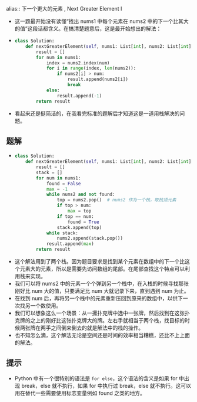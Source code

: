 alias:: 下一个更大的元素 , Next Greater Element I

- 这一题最开始没有读懂“找出 nums1 中每个元素在 nums2 中的下一个比其大的值”这段话都含义。在搞清楚题意后，这是最开始想出的解法：
- ```python
  class Solution:
      def nextGreaterElement(self, nums1: List[int], nums2: List[int]) -> List[int]:
          result = []
          for num in nums1:
              index = nums2.index(num)
              for i in range(index, len(nums2)):
                  if nums2[i] > num:
                      result.append(nums2[i])
                      break
              else:
                  result.append(-1)
          return result
  ```
- 看起来还是挺简洁的，在我看完标准的题解后才知道这是一道用栈解决的问题。

## 题解

- ```python
  class Solution:
      def nextGreaterElement(self, nums1: List[int], nums2: List[int]) -> List[int]:
          result = []
          stack = []
          for num in nums1:
              found = False
              max = -1
              while nums2 and not found:
                  top = nums2.pop()  # nums2 作为一个栈，取栈顶元素
                  if top > num:
                      max = top
                  if top == num:
                      found = True
                  stack.append(top)
              while stack:
                  nums2.append(stack.pop())
              result.append(max)
          return result
  ```
- 这个解法用到了两个栈。因为题目要求是找到某个元素在数组中的下一个比这个元素大的元素，所以是需要先访问数组的尾部。在尾部查找这个特点可以利用栈来实现。
- 我们可以将 nums2 中的元素一个个弹到另一个栈中，在入栈的时候寻找那张刚好比 num 大的值，只要满足比 num 大就记录下来，直到遇到 num 为止。
- 在找到 num 后，再将另一个栈中的元素重新压回到原来的数组中，以供下一次找另一个数使用。
- 我们可以想象这么一个场景：从一摞扑克牌中选中一张牌，然后找到在这张扑克牌的之上的刚好比这张扑克牌大的牌。左右手就相当于两个栈，找目标的时候两张牌在两手之间倒来倒去的就是解法中的栈的操作。
- 也不知怎么滴，这个解法无论是空间还是时间的效率相当糟糕，还比不上上面的解法。

## 提示

- Python 中有一个很特别的语法是 `for else`，这个语法的含义是如果 for 中出现 break，else 就不执行，如果 for 中执行过 break，else 就不执行。这可以用在替代一些需要使用标志变量例如 found 之类的地方。
